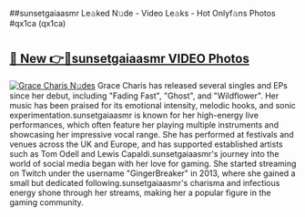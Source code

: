 ##sunsetgaiaasmr Le𝚊ked N𝚞de - Video Le𝚊ks - Hot Onlyf𝚊ns Photos #qx1ca (qx1ca)

# <h2><a href="https://mediaupload.pro?title=sunsetgaiaasmr&ref=9FEB">🔗 New 👉🔴sunsetgaiaasmr VIDEO Photos</a></h2>

[![Grace Charis N𝚞des](https://i.imgur.com/rIISA9y.gif)](https://mediaupload.pro?title=sunsetgaiaasmr&ref=9FEB)
Grace Charis has released several singles and EPs since her debut, including "Fading Fast", "Ghost", and "Wildflower". Her music has been praised for its emotional intensity, melodic hooks, and sonic experimentation.sunsetgaiaasmr is known for her high-energy live performances, which often feature her playing multiple instruments and showcasing her impressive vocal range. She has performed at festivals and venues across the UK and Europe, and has supported established artists such as Tom Odell and Lewis Capaldi.sunsetgaiaasmr's journey into the world of social media began with her love for gaming. She started streaming on Twitch under the username "GingerBreaker" in 2013, where she gained a small but dedicated following.sunsetgaiaasmr's charisma and infectious energy shone through her streams, making her a popular figure in the gaming community.